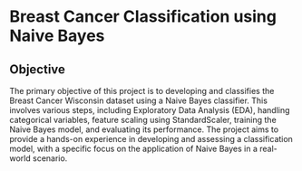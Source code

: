 # Breast Cancer Classification using Naive Bayes
## Objective
The primary objective of this project is to developing and classifies the Breast Cancer Wisconsin dataset using a Naive Bayes classifier. This involves various steps, including Exploratory Data Analysis (EDA), handling categorical variables, feature scaling using StandardScaler, training the Naive Bayes model, and evaluating its performance. The project aims to provide a hands-on experience in developing and assessing a classification model, with a specific focus on the application of Naive Bayes in a real-world scenario.
